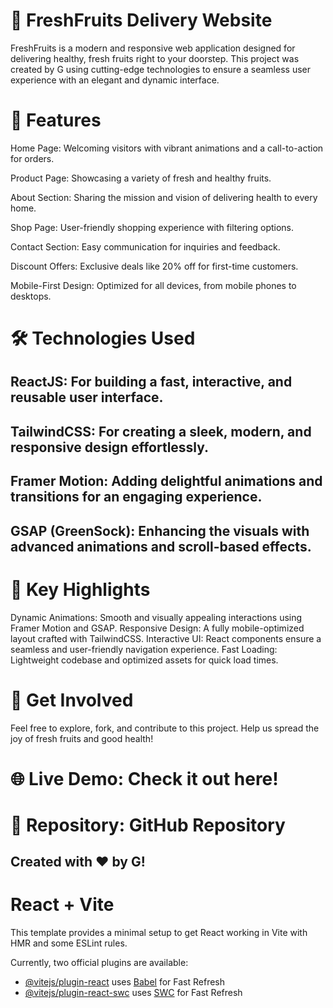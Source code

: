 # 🍎 FreshFruits Delivery Website
FreshFruits is a modern and responsive web application designed for delivering healthy, fresh fruits right to your doorstep. This project was created by G using cutting-edge technologies to ensure a seamless user experience with an elegant and dynamic interface.

# 🚀 Features

Home Page: Welcoming visitors with vibrant animations and a call-to-action for orders.

Product Page: Showcasing a variety of fresh and healthy fruits.

About Section: Sharing the mission and vision of delivering health to every home.

Shop Page: User-friendly shopping experience with filtering options.

Contact Section: Easy communication for inquiries and feedback.

Discount Offers: Exclusive deals like 20% off for first-time customers.

Mobile-First Design: Optimized for all devices, from mobile phones to desktops.

# 🛠️ Technologies Used
## ReactJS: For building a fast, interactive, and reusable user interface.
## TailwindCSS: For creating a sleek, modern, and responsive design effortlessly.
## Framer Motion: Adding delightful animations and transitions for an engaging experience.
## GSAP (GreenSock): Enhancing the visuals with advanced animations and scroll-based effects.

# 🌟 Key Highlights
Dynamic Animations: Smooth and visually appealing interactions using Framer Motion and GSAP.
Responsive Design: A fully mobile-optimized layout crafted with TailwindCSS.
Interactive UI: React components ensure a seamless and user-friendly navigation experience.
Fast Loading: Lightweight codebase and optimized assets for quick load times.
# 🤝 Get Involved
Feel free to explore, fork, and contribute to this project. Help us spread the joy of fresh fruits and good health!

# 🌐 Live Demo: Check it out here!
# 📂 Repository: GitHub Repository

## Created with ❤️ by G!

# React + Vite

This template provides a minimal setup to get React working in Vite with HMR and some ESLint rules.

Currently, two official plugins are available:

- [@vitejs/plugin-react](https://github.com/vitejs/vite-plugin-react/blob/main/packages/plugin-react/README.md) uses [Babel](https://babeljs.io/) for Fast Refresh
- [@vitejs/plugin-react-swc](https://github.com/vitejs/vite-plugin-react-swc) uses [SWC](https://swc.rs/) for Fast Refresh
